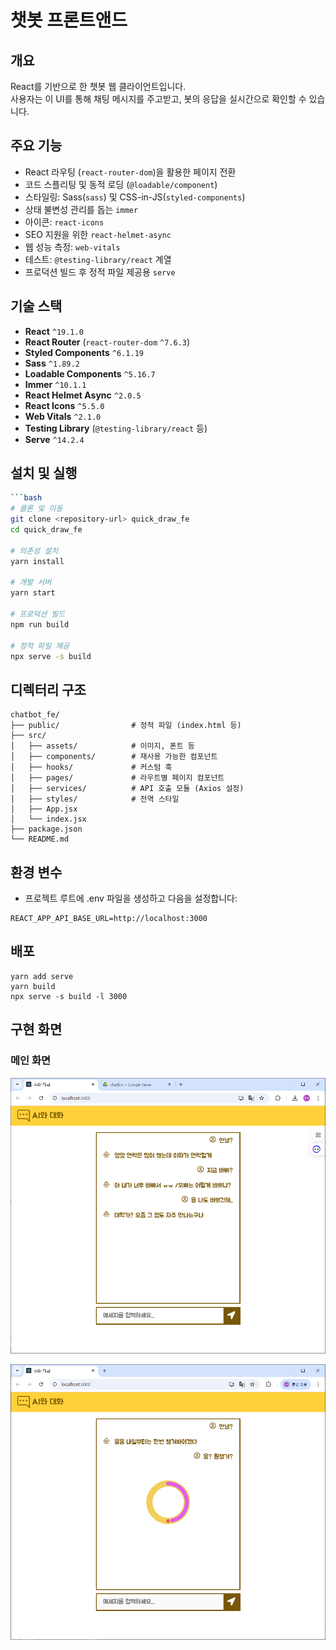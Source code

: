 # 챗봇 프론트앤드
## 개요
React를 기반으로 한 챗봇 웹 클라이언트입니다.  
사용자는 이 UI를 통해 채팅 메시지를 주고받고, 봇의 응답을 실시간으로 확인할 수 있습니다.

## 주요 기능
- React 라우팅 (`react-router-dom`)을 활용한 페이지 전환  
- 코드 스플리팅 및 동적 로딩 (`@loadable/component`)  
- 스타일링: Sass(`sass`) 및 CSS-in-JS(`styled-components`)  
- 상태 불변성 관리를 돕는 `immer`  
- 아이콘: `react-icons`  
- SEO 지원을 위한 `react-helmet-async`  
- 웹 성능 측정: `web-vitals`  
- 테스트: `@testing-library/react` 계열  
- 프로덕션 빌드 후 정적 파일 제공용 `serve`

## 기술 스택
- **React** `^19.1.0`  
- **React Router** (`react-router-dom` `^7.6.3`)  
- **Styled Components** `^6.1.19`  
- **Sass** `^1.89.2`  
- **Loadable Components** `^5.16.7`  
- **Immer** `^10.1.1`  
- **React Helmet Async** `^2.0.5`  
- **React Icons** `^5.5.0`  
- **Web Vitals** `^2.1.0`  
- **Testing Library** (`@testing-library/react` 등)  
- **Serve** `^14.2.4`

## 설치 및 실행

```bash
```bash
# 클론 및 이동
git clone <repository-url> quick_draw_fe
cd quick_draw_fe

# 의존성 설치
yarn install

# 개발 서버
yarn start

# 프로덕션 빌드
npm run build

# 정적 파일 제공
npx serve -s build
```

## 디렉터리 구조
```
chatbot_fe/
├── public/                # 정적 파일 (index.html 등)
├── src/
│   ├── assets/            # 이미지, 폰트 등
│   ├── components/        # 재사용 가능한 컴포넌트
│   ├── hooks/             # 커스텀 훅
│   ├── pages/             # 라우트별 페이지 컴포넌트
│   ├── services/          # API 호출 모듈 (Axios 설정)
│   ├── styles/            # 전역 스타일
│   ├── App.jsx
│   └── index.jsx
├── package.json
└── README.md

```

## 환경 변수
- 프로젝트 루트에 .env 파일을 생성하고 다음을 설정합니다:

```env
REACT_APP_API_BASE_URL=http://localhost:3000
```

## 배포
```
yarn add serve
yarn build
npx serve -s build -l 3000
```
## 구현 화면
### 메인 화면
![main Page](docs/images/1.png)

![main Page](docs/images/2.png)
